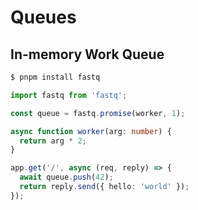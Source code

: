# Queues

## In-memory Work Queue

```sh
$ pnpm install fastq
```

```ts
import fastq from 'fastq';

const queue = fastq.promise(worker, 1);

async function worker(arg: number) {
  return arg * 2;
}

app.get('/', async (req, reply) => {
  await queue.push(42);
  return reply.send({ hello: 'world' });
});
```
